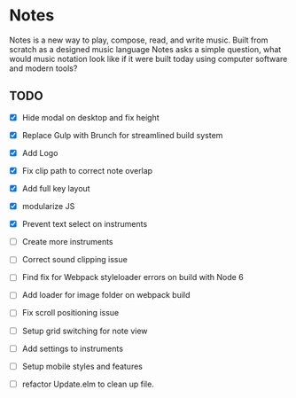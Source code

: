 Notes
=========
Notes is a new way to play, compose, read, and write music. 
Built from scratch as a designed music language Notes asks a 
simple question, what would music notation look like if it were 
built today using computer software and modern tools?

## TODO

- [x] Hide modal on desktop and fix height
- [x] Replace Gulp with Brunch for streamlined build system
- [x] Add Logo
- [x] Fix clip path to correct note overlap
- [x] Add full key layout
- [x] modularize JS 
- [x] Prevent text select on instruments
- [ ] Create more instruments
- [ ] Correct sound clipping issue
- [ ] Find fix for Webpack styleloader errors on build with Node 6
- [ ] Add loader for image folder on webpack build
- [ ] Fix scroll positioning issue
- [ ] Setup grid switching for note view
- [ ] Add settings to instruments
- [ ] Setup mobile styles and features
- [ ] refactor Update.elm to clean up file.
 